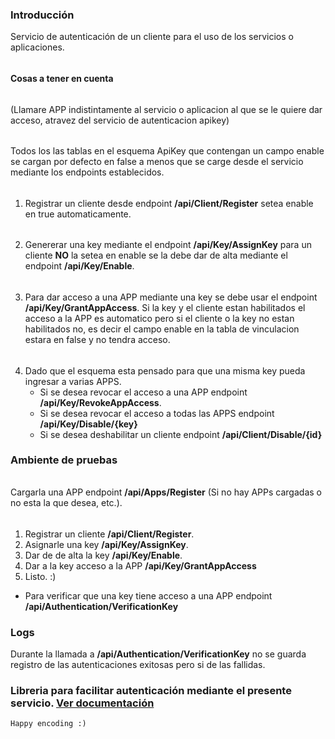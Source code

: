 ### Introducción
Servicio de autenticación de un cliente para el uso de los servicios o aplicaciones.
######
#### Cosas a tener en cuenta
######
(Llamare APP indistintamente al servicio o aplicacion al que se le quiere dar acceso, atravez del servicio de autenticacion apikey)
######
Todos los las tablas en el esquema ApiKey que contengan un campo enable se cargan por defecto en false a menos que se carge desde el servicio mediante los endpoints establecidos.
######
1. Registrar un cliente desde endpoint **/api/Client/Register** setea enable en true automaticamente.
######
2. Genererar una key mediante el endpoint **/api/Key/AssignKey** para un cliente **NO** la setea en enable se la debe dar de alta mediante el endpoint **/api/Key/Enable**.
######
3. Para dar acceso a una APP mediante una key se debe usar el endpoint **/api/Key/GrantAppAccess**. Si la key y el cliente estan habilitados el acceso a la APP es automatico pero si el cliente o la key no estan habilitados no, es decir el campo enable en la tabla de vinculacion estara en false y no tendra acceso.
######
4. Dado que el esquema esta pensado para que una misma key pueda ingresar a varias APPS.
    - Si se desea revocar el acceso a una APP endpoint **/api/Key/RevokeAppAccess**.
    - Si se desea revocar el acceso a todas las APPS endpoint **/api/Key/Disable/{key}**
    - Si se desea deshabilitar un cliente endpoint **/api/Client/Disable/{id}**


### Ambiente de pruebas
######
Cargarla una APP endpoint **/api/Apps/Register** (Si no hay APPs cargadas o no esta la que desea, etc.).
######
1. Registrar un cliente **/api/Client/Register**.
2. Asignarle una key **/api/Key/AssignKey**.
3. Dar de de alta la key **/api/Key/Enable**.
4. Dar a la key acceso a la APP **/api/Key/GrantAppAccess**
5. Listo. :)

- Para verificar que una key tiene acceso a una APP  endpoint **/api/Authentication/VerificationKey**

### Logs
Durante la llamada a **/api/Authentication/VerificationKey** no se guarda registro de las autenticaciones exitosas pero si de las fallidas.


### Libreria para facilitar autenticación mediante el presente servicio. [Ver documentación](https://github.com/patricioarena/ApiKeyLibreria)

    Happy encoding :)

